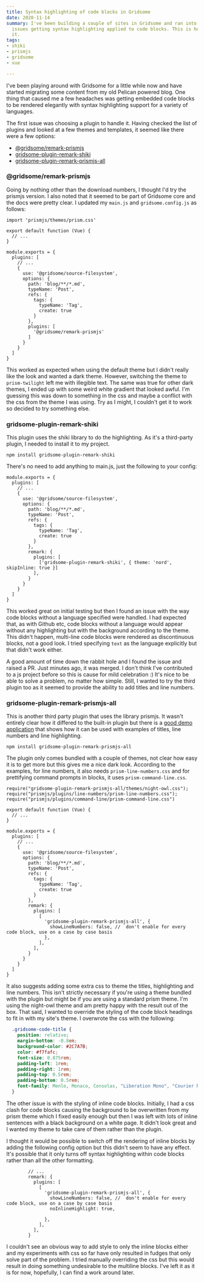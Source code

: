```yaml
---
title: Syntax highlighting of code blocks in Gridsome
date: 2020-11-14
summary: I've been building a couple of sites in Gridsome and ran into a few little
  issues getting syntax highlighting applied to code blocks. This is how I solved
  it.
tags:
- shiki
- prismjs
- gridsome
- vue

---
```

I've been playing around with Gridsome for a little while now and have started migrating some content from my old Pelican powered blog. One thing that caused me a few headaches was getting embedded code blocks to be rendered elegantly with syntax highlighting support for a variety of languages.

The first issue was choosing a plugin to handle it. Having checked the list of plugins and looked at a few themes and templates, it seemed like there were a few options:

* [@gridsome/remark-prismjs](https://gridsome.org/plugins/@gridsome/remark-prismjs)
* [gridsome-plugin-remark-shiki](https://gridsome.org/plugins/gridsome-plugin-remark-shiki)
* [gridsome-plugin-remark-prismjs-all](https://gridsome.org/plugins/gridsome-plugin-remark-prismjs-all)

### @gridsome/remark-prismjs

Going by nothing other than the download numbers, I thought I'd try the prismjs version. I also noted that it seemed to be part of Gridsome core and the docs were pretty clear. I updated my `main.js` and `gridsome.config.js` as follows:

```js{1}{codeTitle: "src/main.js"}
import 'prismjs/themes/prism.css'

export default function (Vue) {
  // ...
}
```

```js{15-17}{codeTitle: "gridsome.config.js"}
module.exports = {
  plugins: [
    // ...
    {
      use: '@gridsome/source-filesystem',
      options: {
        path: 'blog/**/*.md',
        typeName: 'Post',
        refs: {
          tags: {
            typeName: 'Tag',
            create: true
          }
        },
        plugins: [
          '@gridsome/remark-prismjs'
        ]
      }
    }
  ]
}
```

This worked as expected when using the default theme but I didn't really like the look and wanted a dark theme. However, switching the theme to `prism-twilight` left me with illegible text. The same was true for other dark themes, I ended up with some weird white gradient that looked awful. I'm guessing this was down to something in the css and maybe a conflict with the css from the theme I was using. Try as I might, I couldn't get it to work so decided to try something else.

### gridsome-plugin-remark-shiki

This plugin uses the shiki library to do the highlighting. As it's a third-party plugin, I needed to install it to my project.

```bash{promptUser: "alex"}{promptHost: "thinky"}
npm install gridsome-plugin-remark-shiki
```

There's no need to add anything to main.js, just the following to your config:

```js{15-19}{codeTitle: "gridsome.config.js"}
module.exports = {
  plugins: [
    // ...
    {
      use: '@gridsome/source-filesystem',
      options: {
        path: 'blog/**/*.md',
        typeName: 'Post',
        refs: {
          tags: {
            typeName: 'Tag',
            create: true
          }
        },
        remark: {
          plugins: [
            ['gridsome-plugin-remark-shiki', { theme: 'nord', skipInline: true }]
          ],
        }
      }
    }
  ]
}
```

This worked great on initial testing but then I found an issue with the way code blocks without a language specified were handled. I had expected that, as with Github etc, code blocks without a language would appear without any highlighting but with the background according to the theme. This didn't happen, multi-line code blocks were rendered as discontinuous blocks, not a good look. I tried specifying `text` as the language explicitly but that didn't work either.

A good amount of time down the rabbit hole and I found the issue and raised a PR. Just minutes ago, it was merged. I don't think I've contributed to a js project before so this is cause for mild celebration :) It's nice to be able to solve a problem, no matter how simple. Still, I wanted to try the third plugin too as it seemed to provide the ability to add titles and line numbers.

### gridsome-plugin-remark-prismjs-all

This is another third party plugin that uses the library prismjs. It wasn't entirely clear how it differed to the built-in plugin but there is a [good demo application](https://kind-elion-23889d.netlify.app/demo-gridsome-plugin-remark-prismjs-all/) that shows how it can be used with examples of titles, line numbers and line highlighting.

```bash{promptUser: "alex"}{promptHost: "thinky"}
npm install gridsome-plugin-remark-prismjs-all
```

The plugin only comes bundled with a couple of themes, not clear how easy it is to get more but this gives me a nice dark look. According to the examples, for line numbers, it also needs `prism-line-numbers.css` and for prettifying command prompts in blocks, it uses `prism-command-line.css`.

```js{1-3}{codeTitle: "src/main.js"}
require("gridsome-plugin-remark-prismjs-all/themes/night-owl.css");
require("prismjs/plugins/line-numbers/prism-line-numbers.css");
require("prismjs/plugins/command-line/prism-command-line.css")

export default function (Vue) {
  // ...
}
```

```js{15-23}{codeTitle: "gridsome.config.js"}
module.exports = {
  plugins: [
    // ...
    {
      use: '@gridsome/source-filesystem',
      options: {
        path: 'blog/**/*.md',
        typeName: 'Post',
        refs: {
          tags: {
            typeName: 'Tag',
            create: true
          }
        },
        remark: {
          plugins: [
            [
              'gridsome-plugin-remark-prismjs-all', {
                showLineNumbers: false, //  don't enable for every code block, use on a case by case basis
              },
            ],
          ],
        }
      }
    }
  ]
}
```

It also suggests adding some extra css to theme the titles, highlighting and line numbers. This isn't strictly necessary if you're using a theme bundled with the plugin but might be if you are using a standard prism theme. I'm using the night-owl theme and am pretty happy with the result out of the box. That said, I wanted to override the styling of the code block headings to fit in with my site's theme. I overwrote the css with the following:

```css
  .gridsome-code-title {
    position: relative;
    margin-bottom: -0.8em;
    background-color: #2C7A7B;
    color: #f7fafc;
    font-size: 0.875rem;
    padding-left: 1rem;
    padding-right: 1rem;
    padding-top: 0.5rem;
    padding-bottom: 0.5rem;
    font-family: Menlo, Monaco, Consolas, "Liberation Mono", "Courier New", monospace;
  }
```

The other issue is with the styling of inline code blocks. Initially, I had a css clash for code blocks causing the background to be overwritten from my prism theme which I fixed easily enough but then I was left with lots of inline sentences with a black background on a white page. It didn't look great and I wanted my theme to take care of them rather than the plugin.

I thought it would be possible to switch off the rendering of inline blocks by adding the following config option but this didn't seem to have any effect. It's possible that it only turns off syntax highlighting within code blocks rather than all the other formatting.

```js{7}{codeTitle: "gridsome.config.js"}
        // ...
        remark: {
          plugins: [
            [
              'gridsome-plugin-remark-prismjs-all', {
                showLineNumbers: false, //  don't enable for every code block, use on a case by case basis
                noInlineHighlight: true,

              },
            ],
          ],
        }
```

I couldn't see an obvious way to add style to only the inline blocks either and my experiments with css so far have only resulted in fudges that only solve part of the problem. I tried manually overriding the css but this would result in doing something undesirable to the multiline blocks. I've left it as it is for now, hopefully, I can find a work around later.
